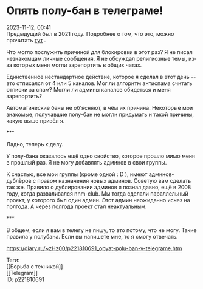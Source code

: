 Опять полу-бан в телеграме!
============================

   
 2023-11-12, 00:41   
  Предыдущий был в 2021 году. Подробнее о том, что это, можно прочитать  [тут](Как%20меня%20забанили%20в%20телеграме)  .   
   
 Что могло послужить причиной для блокировки в этот раз? Я не писал незнакомцам личные сообщения. Я не обсуждал религиозные темы, из-за которых меня могли зарепортить в общих чатах.   
   
 Единственное нестандартное действие, которое я сделал в этот день -- это отписался от 4 или 5 каналов. Мог ли алгоритм антиспама считать отписки за спам? Могли ли админы каналов обидеться и меня зарепортить?   
   
 Автоматические баны не об'ясняют, в чём их причина. Некоторые мои знакомые, получавшие полу-бан не могли придумать и такой причины, какую выше привёл я.   
   
 \*\*\*   
   
 Ладно, теперь к делу.   
   
 У полу-бана оказалось ещё одно свойство, которое прошло мимо меня в прошлый раз. Я не могу добавлять админов в свои группы.   
   
 К счастью, все мои группы (кроме одной : D ), имеют админов-дублёров с правом назначения новых админов. Советую вам сделать так же. Правило о дублировании админов я познал давно, ещё в 2008 году, когда разваливался nnm-club. Мы тогда сделали параллельный проект, у которого был один админ. Этот админ неожиданно исчез на полгода. А через полгода проект стал неактуальным.   
   
 \*\*\*   
   
 В общем, если я вам в телегу не пишу, то это потому, что не могу. Такие правила у полубана. Если вы напишете мне, то я смогу отвечать.   
    
 <https://diary.ru/~zHz00/p221810691_opyat-polu-ban-v-telegrame.htm>   
   
 Теги:   
 [[Борьба с техникой]]   
 [[Telegram]]   
 ID: p221810691